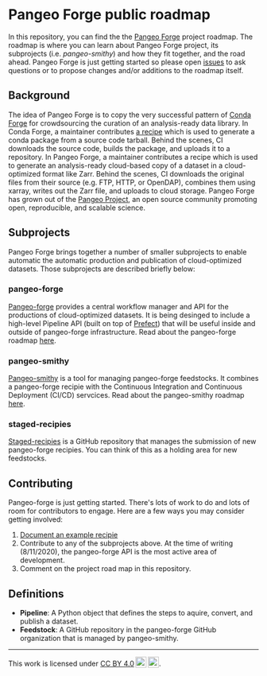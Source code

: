 # Pangeo Forge public roadmap

In this repository, you can find the the [Pangeo Forge](https://github.com/pangeo-forge) project roadmap.
The roadmap is where you can learn about Pangeo Forge project, its subprojects (i.e. _pangeo-smithy_) and how they fit together, and the road ahead.
Pangeo Forge is just getting started so please open [issues](https://github.com/pangeo-forge/roadmap/issues) to ask questions or to propose changes and/or additions to the roadmap itself.

## Background

The idea of Pangeo Forge is to copy the very successful pattern of [Conda Forge](https://conda-forge.org/) for crowdsourcing the curation of an analysis-ready data library.
In Conda Forge, a maintainer contributes [a recipe](https://conda-forge.org/#add_recipe) which is used to generate a conda package from a source code tarball. Behind the scenes, CI downloads the source code, builds the package, and uploads it to a repository.
In Pangeo Forge, a maintainer contributes a recipe which is used to generate an analysis-ready cloud-based copy of a dataset in a cloud-optimized format like Zarr. Behind the scenes, CI downloads the original files from their source (e.g. FTP, HTTP, or OpenDAP), combines them using xarray, writes out the Zarr file, and uploads to cloud storage.
Pangeo Forge has grown out of the [Pangeo Project](http://pangeo.io/), an open source community promoting open, reproducible, and scalable science. 

## Subprojects

Pangeo Forge brings together a number of smaller subprojects to enable automatic the automatic production and publication of cloud-optimized datasets. Those subprojects are described briefly below:

### pangeo-forge

[Pangeo-forge](https://github.com/pangeo-forge/pangeo-forge) provides a central workflow manager and API for the productions of cloud-optimized datasets.
It is being desinged to include a high-level Pipeline API (built on top of [Prefect](https://www.prefect.io/)) that will be useful inside and outside of pangeo-forge infrastructure.
Read about the pangeo-forge roadmap [here](./subprojects/pangeo-forge.md).

### pangeo-smithy

[Pangeo-smithy](https://github.com/pangeo-forge/pangeo-smithy) is a tool for managing pangeo-forge feedstocks.
It combines a pangeo-forge recipie with the Continuous Integration and Continuous Deployment (CI/CD) servcices.
Read about the pangeo-smithy roadmap [here](./subprojects/pangeo-smithy.md).

### staged-recipies

[Staged-recipies](https://github.com/pangeo-forge/staged-recipes) is a GitHub repository that manages the submission of new pangeo-forge recipies. You can think of this as a holding area for new feedstocks.

## Contributing

Pangeo-forge is just getting started. There's lots of work to do and lots of room for contributors to engage.
Here are a few ways you may consider getting involved:

1. [Document an example recipie](https://github.com/pangeo-forge/staged-recipes/issues/new?assignees=&labels=example&template=example-pipeline.md&title=Example+pipeline+for+%5BDataset+Name%5D)
2. Contribute to any of the subprojects above. At the time of writing (8/11/2020), the pangeo-forge API is the most active area of development.
3. Comment on the project road map in this repository.

## Definitions

- **Pipeline**: A Python object that defines the steps to aquire, convert, and publish a dataset.
- **Feedstock**: A GitHub repository in the pangeo-forge GitHub organization that is managed by pangeo-smithy.

------

<p xmlns:dct="http://purl.org/dc/terms/" xmlns:cc="http://creativecommons.org/ns#" class="license-text">This work   is licensed under <a rel="license" href="https://creativecommons.org/licenses/by/4.0">CC BY 4.0<img style="height:22px!important;margin-left:3px;vertical-align:text-bottom;" src="https://mirrors.creativecommons.org/presskit/icons/cc.svg?ref=chooser-v1" /><img style="height:22px!important;margin-left:3px;vertical-align:text-bottom;" src="https://mirrors.creativecommons.org/presskit/icons/by.svg?ref=chooser-v1" /></a>.</p>